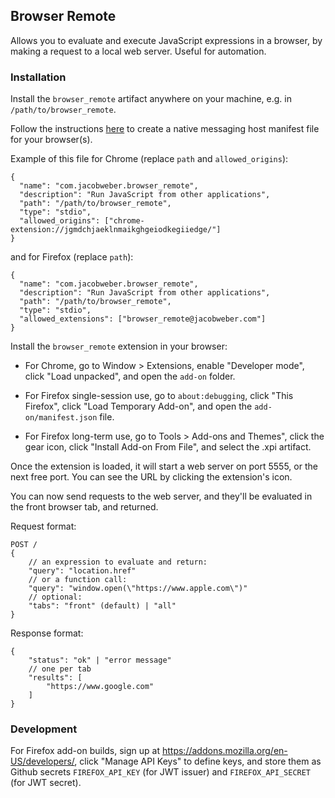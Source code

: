## Browser Remote

Allows you to evaluate and execute JavaScript expressions in a browser, by making a request to a local web server. Useful for automation.

### Installation

Install the `browser_remote` artifact anywhere on your machine, e.g. in `/path/to/browser_remote`.

Follow the instructions [here](https://developer.chrome.com/docs/extensions/develop/concepts/native-messaging#native-messaging-host) to create a native messaging host manifest file for your browser(s).

Example of this file for Chrome (replace `path` and `allowed_origins`):
```
{
  "name": "com.jacobweber.browser_remote",
  "description": "Run JavaScript from other applications",
  "path": "/path/to/browser_remote",
  "type": "stdio",
  "allowed_origins": ["chrome-extension://jgmdchjaeklnmaikghgeiodkegiiedge/"]
}
```
and for Firefox (replace `path`):
```
{
  "name": "com.jacobweber.browser_remote",
  "description": "Run JavaScript from other applications",
  "path": "/path/to/browser_remote",
  "type": "stdio",
  "allowed_extensions": ["browser_remote@jacobweber.com"]
}
```

Install the `browser_remote` extension in your browser:

* For Chrome, go to Window > Extensions, enable "Developer mode", click "Load unpacked", and open the `add-on` folder.

* For Firefox single-session use, go to `about:debugging`, click "This Firefox", click "Load Temporary Add-on", and open the `add-on/manifest.json` file.

* For Firefox long-term use, go to Tools > Add-ons and Themes", click the gear icon, click "Install Add-on From File", and select the .xpi artifact.


Once the extension is loaded, it will start a web server on port 5555, or the next free port. You can see the URL by clicking the extension's icon.

You can now send requests to the web server, and they'll be evaluated in the front browser tab, and returned.

Request format:
```
POST /
{
	// an expression to evaluate and return:
	"query": "location.href"
	// or a function call:
	"query": "window.open(\"https://www.apple.com\")"
	// optional:
	"tabs": "front" (default) | "all"
}
```

Response format:
```
{
	"status": "ok" | "error message"
	// one per tab
	"results": [
		"https://www.google.com"
	]
}
```

### Development

For Firefox add-on builds, sign up at https://addons.mozilla.org/en-US/developers/, click "Manage API Keys" to define keys, and store them as Github secrets `FIREFOX_API_KEY` (for JWT issuer) and `FIREFOX_API_SECRET` (for JWT secret).
